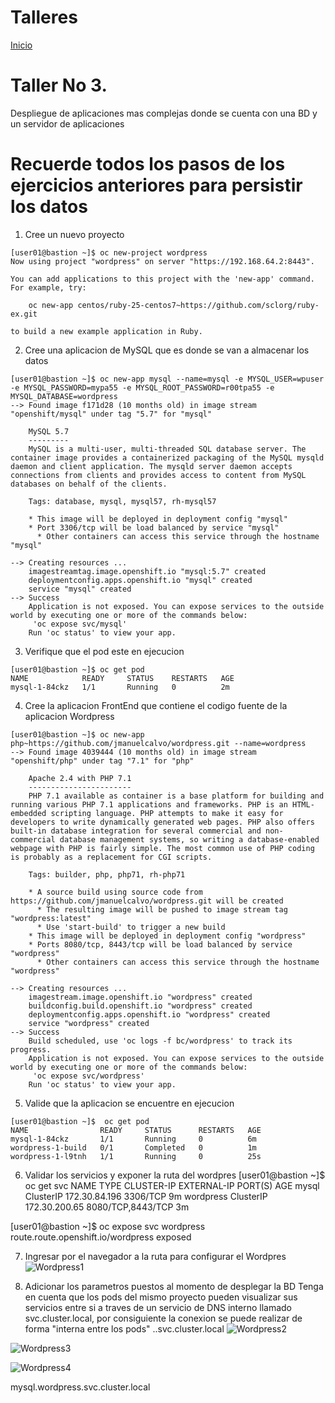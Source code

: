 # Talleres
[Inicio](../ComandosOpenShift.md)


# Taller No 3.
Despliegue de aplicaciones mas complejas donde se cuenta con una BD y un servidor de aplicaciones

# Recuerde todos los pasos de los ejercicios anteriores para persistir los datos

1. Cree un nuevo proyecto 
```
[user01@bastion ~]$ oc new-project wordpress
Now using project "wordpress" on server "https://192.168.64.2:8443".

You can add applications to this project with the 'new-app' command. For example, try:

    oc new-app centos/ruby-25-centos7~https://github.com/sclorg/ruby-ex.git

to build a new example application in Ruby.
````
2. Cree una aplicacion de MySQL que es donde se van a almacenar los datos
```
[user01@bastion ~]$ oc new-app mysql --name=mysql -e MYSQL_USER=wpuser -e MYSQL_PASSWORD=mypa55 -e MYSQL_ROOT_PASSWORD=r00tpa55 -e MYSQL_DATABASE=wordpress
--> Found image f171d28 (10 months old) in image stream "openshift/mysql" under tag "5.7" for "mysql"

    MySQL 5.7
    ---------
    MySQL is a multi-user, multi-threaded SQL database server. The container image provides a containerized packaging of the MySQL mysqld daemon and client application. The mysqld server daemon accepts connections from clients and provides access to content from MySQL databases on behalf of the clients.

    Tags: database, mysql, mysql57, rh-mysql57

    * This image will be deployed in deployment config "mysql"
    * Port 3306/tcp will be load balanced by service "mysql"
      * Other containers can access this service through the hostname "mysql"

--> Creating resources ...
    imagestreamtag.image.openshift.io "mysql:5.7" created
    deploymentconfig.apps.openshift.io "mysql" created
    service "mysql" created
--> Success
    Application is not exposed. You can expose services to the outside world by executing one or more of the commands below:
     'oc expose svc/mysql'
    Run 'oc status' to view your app.
```

3. Verifique que el pod este en ejecucion
```
[user01@bastion ~]$ oc get pod
NAME            READY     STATUS    RESTARTS   AGE
mysql-1-84ckz   1/1       Running   0          2m
```
4. Cree la aplicacion FrontEnd que contiene el codigo fuente de la aplicacion Wordpress
```
[user01@bastion ~]$ oc new-app php~https://github.com/jmanuelcalvo/wordpress.git --name=wordpress
--> Found image 4039444 (10 months old) in image stream "openshift/php" under tag "7.1" for "php"

    Apache 2.4 with PHP 7.1
    -----------------------
    PHP 7.1 available as container is a base platform for building and running various PHP 7.1 applications and frameworks. PHP is an HTML-embedded scripting language. PHP attempts to make it easy for developers to write dynamically generated web pages. PHP also offers built-in database integration for several commercial and non-commercial database management systems, so writing a database-enabled webpage with PHP is fairly simple. The most common use of PHP coding is probably as a replacement for CGI scripts.

    Tags: builder, php, php71, rh-php71

    * A source build using source code from https://github.com/jmanuelcalvo/wordpress.git will be created
      * The resulting image will be pushed to image stream tag "wordpress:latest"
      * Use 'start-build' to trigger a new build
    * This image will be deployed in deployment config "wordpress"
    * Ports 8080/tcp, 8443/tcp will be load balanced by service "wordpress"
      * Other containers can access this service through the hostname "wordpress"

--> Creating resources ...
    imagestream.image.openshift.io "wordpress" created
    buildconfig.build.openshift.io "wordpress" created
    deploymentconfig.apps.openshift.io "wordpress" created
    service "wordpress" created
--> Success
    Build scheduled, use 'oc logs -f bc/wordpress' to track its progress.
    Application is not exposed. You can expose services to the outside world by executing one or more of the commands below:
     'oc expose svc/wordpress'
    Run 'oc status' to view your app.
```

5. Valide que la aplicacion se encuentre en ejecucion
```
[user01@bastion ~]$  oc get pod
NAME                READY     STATUS      RESTARTS   AGE
mysql-1-84ckz       1/1       Running     0          6m
wordpress-1-build   0/1       Completed   0          1m
wordpress-1-l9tnh   1/1       Running     0          25s
```

6. Validar los servicios y exponer la ruta del wordpres
[user01@bastion ~]$ oc get svc
NAME        TYPE        CLUSTER-IP      EXTERNAL-IP   PORT(S)             AGE
mysql       ClusterIP   172.30.84.196   <none>        3306/TCP            9m
wordpress   ClusterIP   172.30.200.65   <none>        8080/TCP,8443/TCP   3m
    
[user01@bastion ~]$ oc expose svc wordpress
route.route.openshift.io/wordpress exposed

7. Ingresar por el navegador a la ruta para configurar el Wordpres
![Wordpress1](wordpress1.png)

8. Adicionar los parametros puestos al momento de desplegar la BD
Tenga en cuenta que los pods del mismo proyecto pueden visualizar sus servicios entre si a traves de un servicio de DNS interno llamado svc.cluster.local, por consiguiente la conexion se puede realizar de forma "interna entre los pods"
<svc>.<namespace>.svc.cluster.local
![Wordpress2](wordpress2.png)

![Wordpress3](wordpress3.png)

![Wordpress4](wordpress4.png)



mysql.wordpress.svc.cluster.local



